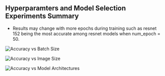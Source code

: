 
## Hyperparamters and Model Selection Experiments Summary

* Results may change with more epochs during training such as resnet 152 being the most accurate among resnet models when num_epoch = 50. 

![Accuracy vs Batch Size](https://github.com/fellowship/platform-demos3/blob/master/Burn/models/bs.png)

![Accuracy vs Image Size](https://github.com/fellowship/platform-demos3/blob/master/Burn/models/im-sz.png)

![Accuracy vs Model Architectures](https://github.com/fellowship/platform-demos3/blob/master/Burn/models-comparison.png)
